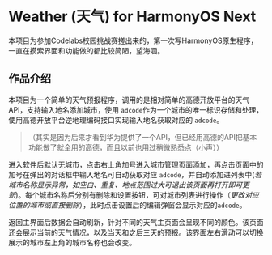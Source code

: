 # Weather (天气) for HarmonyOS Next

本项目为参加Codelabs校园挑战赛搓出来的，第一次写HarmonyOS原生程序，一直在摸索界面和功能做的都比较简陋，望海涵。

## 作品介绍

本项目为一个简单的天气预报程序，调用的是相对简单的高德开放平台的天气API，支持输入地名添加城市，使用 `adcode`作为一个城市的唯一标识存储和处理，使用高德开放平台逆地理编码接口实现输入地名获取对应的 `adcode`。

> （其实是因为后来才看到华为提供了一个API，但已经用高德的API把基本功能做了就全用的高德，而且以前也用过稍微熟悉点（小声））

进入软件后默认无城市，点击右上角加号进入城市管理页面添加，再点击页面中的加号在弹出的对话框中输入地名可自动获取对应 `adcode`，并自动添加进列表中(*若城市名称显示异常，如空白、重复、地点范围过大可退出该页面再打开即可更新*)。每个城市名称后分别有删除和设置按钮，可对城市列表进行操作（*更改对应位置的城市或直接删除*），此时点击设置后的编辑弹窗会显示对应的`adcode`。

返回主界面后数据会自动刷新，针对不同的天气主页面会呈现不同的颜色。该页面还会展示当前的天气情况，以及当天和之后三天的预报。该界面左右滑动可以切换展示的城市左上角的城市名称也会改变。
